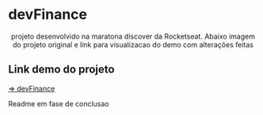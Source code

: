 # devFinance
<p align="center">projeto desenvolvido na maratona discover da Rocketseat. Abaixo imagem do projeto original e link para visualizacao do demo com alterações feitas</p>
<h2> Link demo do projeto </h2>

<a href="https://devfinance-eosin.vercel.app/?#"> => devFinance</a>

<p>Readme em fase de conclusao</p>
